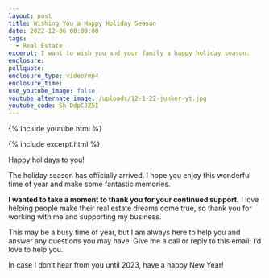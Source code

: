 ```yaml
---
layout: post
title: Wishing You a Happy Holiday Season
date: 2022-12-06 00:00:00
tags:
  - Real Estate
excerpt: I want to wish you and your family a happy holiday season.
enclosure:
pullquote:
enclosure_type: video/mp4
enclosure_time:
use_youtube_image: false
youtube_alternate_image: /uploads/12-1-22-junker-yt.jpg
youtube_code: Sh-DdpCJZ5I
---
```

{% include youtube.html %}

{% include excerpt.html %}

Happy holidays to you\!

The holiday season has officially arrived. I hope you enjoy this wonderful time of year and make some fantastic memories.

**I wanted to take a moment to thank you for your continued support.** I love helping people make their real estate dreams come true, so thank you for working with me and supporting my business.

This may be a busy time of year, but I am always here to help you and answer any questions you may have. Give me a call or reply to this email; I’d love to help you.&nbsp;

In case I don’t hear from you until 2023, have a happy New Year\!